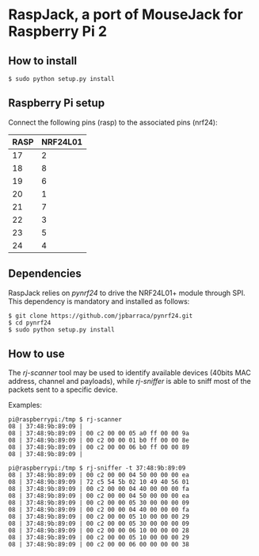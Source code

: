 RaspJack, a port of MouseJack for Raspberry Pi 2
================================================

How to install
--------------

```
$ sudo python setup.py install
```

Raspberry Pi setup
------------------

Connect the following pins (rasp) to the associated pins (nrf24):

|RASP | NRF24L01|
|-----|---------|
| 17  |    2    |
| 18  |    8    |
| 19  |    6    |
| 20  |    1    |
| 21  |    7    |
| 22  |    3    |
| 23  |    5    |
| 24  |    4    |

Dependencies
------------

RaspJack relies on *pynrf24* to drive the NRF24L01+ module through SPI. This dependency is mandatory
and installed as follows:

```
$ git clone https://github.com/jpbarraca/pynrf24.git
$ cd pynrf24
$ sudo python setup.py install
```

How to use
----------

The *rj-scanner* tool may be used to identify available devices (40bits MAC address, channel and payloads), while *rj-sniffer* is able to sniff most of the packets sent to a specific device.

Examples:

    pi@raspberrypi:/tmp $ rj-scanner 
    08 | 37:48:9b:89:09 | 
    08 | 37:48:9b:89:09 | 00 c2 00 00 05 a0 ff 00 00 9a
    08 | 37:48:9b:89:09 | 00 c2 00 00 01 b0 ff 00 00 8e
    08 | 37:48:9b:89:09 | 00 c2 00 00 06 b0 ff 00 00 89
    08 | 37:48:9b:89:09 | 

    pi@raspberrypi:/tmp $ rj-sniffer -t 37:48:9b:89:09
    08 | 37:48:9b:89:09 | 00 c2 00 00 04 50 00 00 00 ea
    08 | 37:48:9b:89:09 | 72 c5 54 5b 02 10 49 40 56 01
    08 | 37:48:9b:89:09 | 00 c2 00 00 04 40 00 00 00 fa
    08 | 37:48:9b:89:09 | 00 c2 00 00 04 50 00 00 00 ea
    08 | 37:48:9b:89:09 | 00 c2 00 00 05 30 00 00 00 09
    08 | 37:48:9b:89:09 | 00 c2 00 00 04 40 00 00 00 fa
    08 | 37:48:9b:89:09 | 00 c2 00 00 05 10 00 00 00 29
    08 | 37:48:9b:89:09 | 00 c2 00 00 05 30 00 00 00 09
    08 | 37:48:9b:89:09 | 00 c2 00 00 06 10 00 00 00 28
    08 | 37:48:9b:89:09 | 00 c2 00 00 05 10 00 00 00 29
    08 | 37:48:9b:89:09 | 00 c2 00 00 06 00 00 00 00 38

